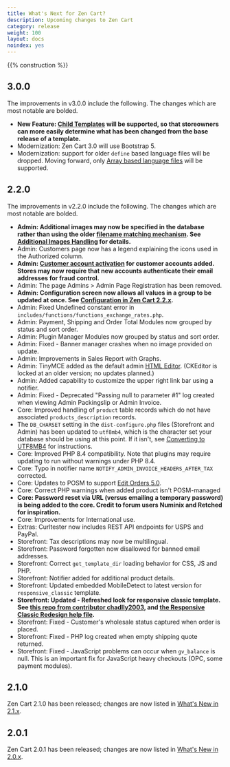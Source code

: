 ```yaml
---
title: What's Next for Zen Cart? 
description: Upcoming changes to Zen Cart 
category: release
weight: 100
layout: docs
noindex: yes
---
```


{{% construction %}}

## 3.0.0 

The improvements in v3.0.0 include the following.  The changes which are most notable are bolded.

- **New Feature: <a href="https://github.com/zencart/zencart/discussions/6428">Child Templates</a> will be supported, so that storeowners can more easily determine what has been changed from the base release of a template.**
- Modernization: Zen Cart 3.0 will use Bootstrap 5. 
- Modernization: support for older `define` based language files will be dropped.  Moving forward, only [Array based language files](/dev/languages/158_language_files/) will be supported. 

## 2.2.0 

The improvements in v2.2.0 include the following.  The changes which are most notable are bolded.

- **Admin: Additional images may now be specified in the database rather than using the older [filename matching mechanism](/user/images/image_filename_conventions/).  See [Additional Images Handling](/user/images/additional_images_database/) for details.**
- Admin: Customers page now has a legend explaining the icons used in the Authorized column.
- **Admin: [Customer account activation](/user/orders/customer_approval/#customer-account-activation) for customer accounts added.  Stores may now require that new accounts authenticate their email addresses for fraud control.**
- Admin: The page Admins > Admin Page Registration has been removed.
- **Admin: Configuration screen now allows all values in a group to be updated at once.  See [Configuration in Zen Cart 2.2.x](/user/admin_pages/configuration/v2.2.0/).**
- Admin: Fixed Undefined constant error in `includes/functions/functions_exchange_rates.php`.
- Admin: Payment, Shipping and Order Total Modules now grouped by status and sort order. 
- Admin: Plugin Manager Modules now grouped by status and sort order. 
- Admin: Fixed - Banner manager crashes when no image provided on update.
- Admin: Improvements in Sales Report with Graphs.
- Admin: TinyMCE added as the default admin  [HTML Editor](/user/running/html_editors). (CKEditor is locked at an older version; no updates planned.)
- Admin: Added capability to customize the upper right link bar using a notifier. 
- Admin: Fixed - Deprecated "Passing null to parameter #1" log created when viewing Admin Packingslip or Admin Invoice.
- Core: Improved handling of `product` table records which do not have associated `products_description` records.
- The `DB_CHARSET` setting in the `dist-configure.php` files (Storefront and Admin) has been updated to `utf8mb4`, which is the character set your database should be using at this point.  If it isn't, see [Converting to UTF8MB4](/user/upgrading/convert_to_utf8/) for instructions.
- Core: Improved PHP 8.4 compatibility. Note that plugins may require updating to run without warnings under PHP 8.4. 
- Core: Typo in notifier name `NOTIFY_ADMIN_INVOICE_HEADERS_AFTER_TAX` corrected.
- Core: Updates to POSM to support [Edit Orders 5.0](https://www.zen-cart.com/downloads.php?do=file&id=2400).
- Core: Correct PHP warnings when added product isn't POSM-managed 
- **Core: Password reset via URL (versus emailing a temporary password) is being added to the core.  Credit to forum users Numinix and Retched for inspiration.**
- Core: Improvements for International use.
- Extras: Curltester now includes REST API endpoints for USPS and PayPal. 
- Storefront: Tax descriptions may now be multilingual.
- Storefront: Password forgotten now disallowed for banned email addresses.
- Storefront: Correct `get_template_dir` loading behavior for CSS, JS and PHP.
- Storefront: Notifier added for additional product details.
- Storefront: Updated embedded MobileDetect to latest version for `responsive_classic` template.
- **Storefront: Updated - Refreshed look for responsive classic template.  See [this repo from contributor chadlly2003](https://github.com/chadlly2003/zencart_responsive_classic_redesign), and [the Responsive Classic Redesign help file](/user/template/responsive_classic_redesign/).**
- Storefront: Fixed - Customer's wholesale status captured when order is placed.
- Storefront: Fixed - PHP log created when empty shipping quote returned.
- Storefront: Fixed - JavaScript problems can occur when `gv_balance` is null. This is an important fix for JavaScript heavy checkouts (OPC, some payment modules).

## 2.1.0 
Zen Cart 2.1.0 has been released; changes are now listed in [What's New in 2.1.x](/release/whatsnew_2.1.0).

## 2.0.1 
Zen Cart 2.0.1 has been released; changes are now listed in [What's New in 2.0.x](/release/whatsnew_2.0.0.html).
